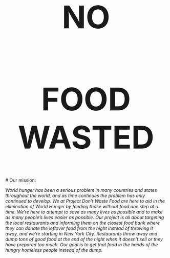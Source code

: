 <style>
body {
  background-image: url('https://static.toiimg.com/thumb/78028918.cms?width=680&height=512&imgsize=2041089');
  background-repeat: no-repeat;
  background-size: cover;
}
</style>
<center><h1 style="font-size:700%;">NO</h1></center>
<center><h1 style="font-size:700%;">FOOD WASTED</h1></center>
# Our mission:

*World hunger has been a serious problem in many countries and states throughout the world, and as time continues the problem has only continued to develop. We at Project Don’t Waste Food are here to aid in the elimination of World Hunger by feeding those without food one step at a time. We’re here to attempt to save as many lives as possible and to make as many people’s lives easier as possible. Our project is all about targeting the local restaurants and informing them on the closest food bank where they can donate the leftover food from the night instead of throwing it away, and we’re starting in New York City. Restaurants throw away and dump tons of good food at the end of the night when it doesn’t sell or they have prepared too much. Our goal is to get that food in the hands of the hungry homeless people instead of the dump.*